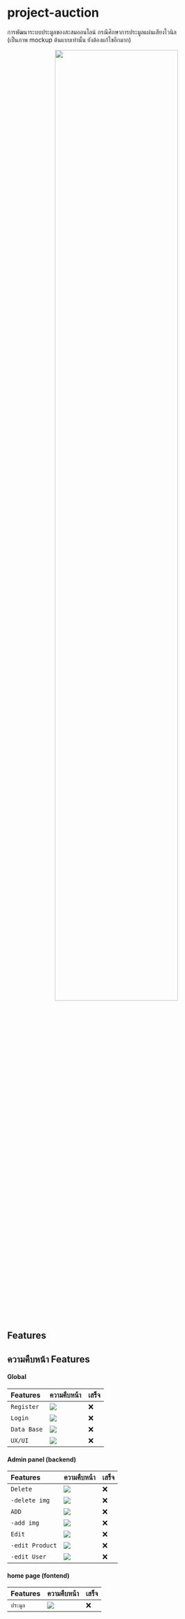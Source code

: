 # project-auction
การพัฒนาระบบประมูลของสะสมออนไลน์ กรณีศึกษาการประมูลแผ่นเสียงไวนิล\
(เป็นภาพ mockup ต้นแบบเท่านั้น ยังต้องแก้ไขอีกมาก)
<p align="center">
<img src="https://github.com/not6248/project-auction/assets/96365700/dd621c09-a92e-4af8-a062-002db9682edf" width=75%>
</p>

## Features

## ความคืบหน้า Features 
#### Global

| Features | ความคืบหน้า | เสร็จ
| :-------- | :------- | :------- |
| `Register` | ![](https://geps.dev/progress/0) | :x: |
| `Login` | ![](https://geps.dev/progress/0) | :x: |
| `Data Base` | ![](https://geps.dev/progress/15) | :x: |
| `UX/UI` | ![](https://geps.dev/progress/2) | :x: |

#### Admin panel (backend)

| Features | ความคืบหน้า | เสร็จ
| :-------- | :------- | :------- |
| `Delete` | ![](https://geps.dev/progress/0) | :x: |
 `-delete img` | ![](https://geps.dev/progress/0) | :x: |
| `ADD` | ![](https://geps.dev/progress/0) | :x: |
| `-add img` | ![](https://geps.dev/progress/0) | :x: |
| `Edit` | ![](https://geps.dev/progress/0) | :x: |
| `-edit Product` | ![](https://geps.dev/progress/0) | :x: |
| `-edit User` | ![](https://geps.dev/progress/0) | :x: |


#### home page (fontend)

| Features | ความคืบหน้า | เสร็จ
| :-------- | :------- | :------- |
| `ประมูล` | ![](https://geps.dev/progress/0) | :x: |

